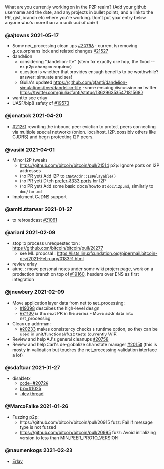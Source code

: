 What are you currently working on in the P2P realm? (Add your github username and the date, and any projects in bullet points, and a link to the PR, gist, branch etc where you're working. Don't put your entry below anyone who's more than a month out of date!)

### @ajtowns 2021-05-17

* Some net_processing clean ups [#20758](https://github.com/bitcoin/bitcoin/pull/20758) - current is removing g_cs_orphans lock and related changes [#21527](https://github.com/bitcoin/bitcoin/pull/21527)
* dandelion
  - considering "dandelion-lite" (stem for exactly one hop, the flood -- no p2p changes required)
  - question is whether that provides enough benefits to be worthwhile? answer: simulate and see!
  - Giulia's updated https://github.com/gfanti/dandelion-simulations/tree/dandelion-lite ; some ensuing discussion on twitter https://twitter.com/giuliacfanti/status/1362963585471815680
* want to see erlay
* UASF/bip8 safety cf [#19573](https://github.com/bitcoin/pull/19573)

### @jonatack 2021-04-20

* [#21261](https://github.com/bitcoin/bitcoin/pull/21261) rewriting the inbound peer eviction to protect peers connecting via multiple special networks (onion, localhost, I2P, possibly others like CJDNS) and begin protecting I2P peers.

### @vasild 2021-04-01

* Minor I2P tweaks
  * https://github.com/bitcoin/bitcoin/pull/21514 p2p: Ignore ports on I2P addresses
  * (no PR yet) Add I2P to `CNetAddr::IsRelayable()`
  * (no PR yet) Ditch [prefer-8333 ports](https://github.com/bitcoin/bitcoin/blob/6e22b522f9505d6a3c71ef9972aea6ae3fb10d2e/src/net.cpp#L2020-L2026) for I2P
  * (no PR yet) Add some basic docs/howto at `doc/i2p.md`, similarly to `doc/tor.md`
* Implement CJDNS support

### @amitiuttarwar 2021-01-27

* tx rebroadcast [#21061](https://github.com/bitcoin/bitcoin/pull/21061)

### @ariard 2021-02-09

- stop to process unrequested txn : https://github.com/bitcoin/bitcoin/pull/20277
   - see ML proposal : https://lists.linuxfoundation.org/pipermail/bitcoin-dev/2021-February/018391.html
- review erlay
- altnet : move personal notes under some wiki project page, work on a production branch on top of [#19160](https://github.com/bitcoin/bitcoin/pull/19160), headers over DNS as first integration

### @jnewbery 2021-02-09

- Move application layer data from net to net_processing:
  - [#19398](https://github.com/bitcoin/bitcoin/issues/19398) describes the high-level design
  - [#21186](https://github.com/bitcoin/bitcoin/pull/21186) is the next PR in the series - Move addr data into net_processing
- Clean up addrman:
  - [#20233](https://github.com/bitcoin/bitcoin/pull/20233) makes consistency checks a runtime option, so they can be used in unit/functional/fuzz tests (currently WIP)
- Review and help AJ's general cleanups [#20758](https://github.com/bitcoin/bitcoin/pull/20758)
- Review and help Carl's de-globalize chainstate manager [#20158](https://github.com/bitcoin/bitcoin/pull/20158) (this is mostly in validation but touches the net_processing-validation interface a lot).

### @sdaftuar 2021-01-27

* disabletx
  * [code=#20726](https://github.com/bitcoin/bitcoin/pull/20726)
  * [bip=#1025](https://github.com/bitcoin/bips/pull/1052)
  * [-dev thread](https://lists.linuxfoundation.org/pipermail/bitcoin-dev/2021-January/018340.html)

### @MarcoFalke 2021-01-26

* Fuzzing p2p:
  * https://github.com/bitcoin/bitcoin/pull/20915  fuzz: Fail if message type is not fuzzed
  * https://github.com/bitcoin/bitcoin/pull/20995  fuzz: Avoid initializing version to less than MIN_PEER_PROTO_VERSION 

### @naumenkogs 2021-02-23
* [Erlay](https://github.com/bitcoin/bitcoin/pull/18261)